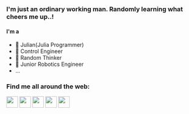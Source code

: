 ### I'm just an ordinary working man. Randomly learning what cheers me up..! 
 #### **I'm a**
 - 🔭 Julian(Julia Programmer)
 - 🚀 Control Engineer
 - 🧠 Random Thinker
 - 🤖 Junior Robotics Engineer
 - ...
 
 ### Find me all around the web:
 
<p align="left">
<a href="http://www.t.me/banaankiamanesh" target="blank"><img align="center" src="https://upload.wikimedia.org/wikipedia/commons/8/82/Telegram_logo.svg" alt="" height="30" /></a> 
<a href="mailto:kiamaneshbanaan@gmail.com" target="blank"><img align="center" src="https://upload.wikimedia.org/wikipedia/commons/thumb/8/8c/Gmail_Icon_%282013-2020%29.svg/1280px-Gmail_Icon_%282013-2020%29.svg.png" alt="" height="30" /></a> 
<a href="http://www.linkedin.com/in/banaankiamanesh" target="blank"><img align="center" src="https://upload.wikimedia.org/wikipedia/commons/c/ca/LinkedIn_logo_initials.png" alt="" height="30" /></a>
<a href="http://instagram.com/banaankiamanesh" target="blank"><img align="center" src="https://upload.wikimedia.org/wikipedia/commons/thumb/e/e7/Instagram_logo_2016.svg/1024px-Instagram_logo_2016.svg.png" alt="" height="30" /></a>
<a href="http://youtube.com/@banaankiamanesh" target="blank"><img align="center" src="https://upload.wikimedia.org/wikipedia/commons/thumb/0/09/YouTube_full-color_icon_%282017%29.svg/1280px-YouTube_full-color_icon_%282017%29.svg.png" alt="" height="30" /></a> 
</p>
